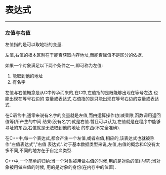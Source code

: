 # 表达式
---

### 左值与右值

左值指的是可以取地址的变量.

左值,右值的根本区别在于能否获取内存地址,而能否赋值不是区分的依据.

如果一个对象满足以下两个条件之一,即可称为左值:
1. 能取到他的地址
2. 有名字

左值与右值概念是从C中传承而来的,在C中,左值指的是既能够出现在等号左边,也能出现在等号右边的
变量或表达式,右值指的是只能出现在等号右边的变量或表达式.

在C语言中,通常来说有名字的变量就是左值,而由运算操作(加减乘除,函数调用返回值等)所产生的中间
结果(没有名字)就是右值.暂且可以认为,左值就是在程序中能够寻址的东西,右值就是无法取到他的地址
的东西(不完全准确).

在C++中,每一个表达式,都会产生一个左值,或者右值,相应的,该表达式也就被称作"左值表达式","右值
表达式".对于基本数据类型来说,左值,右值的概念和C没有太多不同,不同的地方在于自定义类型.

C++中,一个简单的归纳:当一个对象被用做右值的时候,用的是对象的值(内容);当对象被用做左值的时候,
用的是对象的身份(在内存中的位置).
